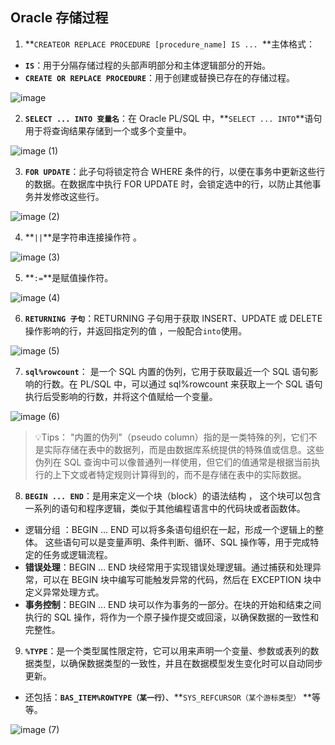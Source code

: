 ## Oracle 存储过程
1. **`CREATEOR REPLACE PROCEDURE [procedure_name] IS ... `**主体格式：
- **`IS`**：用于分隔存储过程的头部声明部分和主体逻辑部分的开始。  
- **`CREATE OR REPLACE PROCEDURE`**：用于创建或替换已存在的存储过程。

![image](https://github.com/user-attachments/assets/5010896d-e440-4c42-a754-ec9018782c74)

2. **`SELECT ... INTO 变量名`**：在 Oracle PL/SQL 中，**`SELECT ... INTO`**语句用于将查询结果存储到一个或多个变量中。  

![image (1)](https://github.com/user-attachments/assets/bafa3a8a-7b73-4c91-bc38-ef9d7ba614ac)

3. **`FOR UPDATE`**：此子句将锁定符合 WHERE 条件的行，以便在事务中更新这些行的数据。在数据库中执行 FOR UPDATE 时，会锁定选中的行，以防止其他事务并发修改这些行。

![image (2)](https://github.com/user-attachments/assets/ab5eebae-b51d-47e9-aa85-1c9f9da785d1)

4. **`||`**是字符串连接操作符  。

![image (3)](https://github.com/user-attachments/assets/980f9389-b8ec-4dd2-be34-8f27b329e4af)

5. **`:=`**是赋值操作符。

![image (4)](https://github.com/user-attachments/assets/da0bd2ae-3fc1-4e0a-a06f-78e76171da61)

6. **`RETURNING 子句`**：RETURNING 子句用于获取 INSERT、UPDATE 或 DELETE 操作影响的行，并返回指定列的值 ，一般配合`into`使用。

![image (5)](https://github.com/user-attachments/assets/47bce111-a8e3-4692-a112-b7f26dfa67e5)

7. **`sql%rowcount`**： 是一个 SQL 内置的伪列，它用于获取最近一个 SQL 语句影响的行数。在 PL/SQL 中，可以通过 sql%rowcount 来获取上一个 SQL 语句执行后受影响的行数，并将这个值赋给一个变量。  

![image (6)](https://github.com/user-attachments/assets/f69018b7-e18f-4f68-82c3-5f4cac95c3be)
> 💡Tips： "内置的伪列"（pseudo column）指的是一类特殊的列，它们不是实际存储在表中的数据列，而是由数据库系统提供的特殊值或信息。这些伪列在 SQL 查询中可以像普通列一样使用，但它们的值通常是根据当前执行的上下文或者特定规则计算得到的，而不是存储在表中的实际数据。  

8. **`BEGIN ... END`**：是用来定义一个块（block）的语法结构  ， 这个块可以包含一系列的语句和程序逻辑，类似于其他编程语言中的代码块或者函数体。  
- 逻辑分组 ：BEGIN ... END 可以将多条语句组织在一起，形成一个逻辑上的整体。 这些语句可以是变量声明、条件判断、循环、SQL 操作等，用于完成特定的任务或逻辑流程。  
- **错误处理**：BEGIN ... END 块经常用于实现错误处理逻辑。通过捕获和处理异常，可以在 BEGIN 块中编写可能触发异常的代码，然后在 EXCEPTION 块中定义异常处理方式。  
- **事务控制**：BEGIN ... END 块可以作为事务的一部分。在块的开始和结束之间执行的 SQL 操作，将作为一个原子操作提交或回滚，以确保数据的一致性和完整性。  
9. **`%TYPE`**：是一个类型属性限定符，它可以用来声明一个变量、参数或表列的数据类型，以确保数据类型的一致性，并且在数据模型发生变化时可以自动同步更新。  
- 还包括：**`BAS_ITEM%ROWTYPE（某一行）`**、**`SYS_REFCURSOR（某个游标类型）` **等等。

![image (7)](https://github.com/user-attachments/assets/d11aa7a6-f63a-4d2b-b86c-c58351ccc142)

